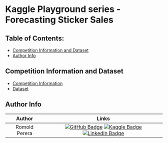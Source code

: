 # Kaggle Playground series - Forecasting Sticker Sales

## Table of Contents:
- [Competition Information and Dataset](https://github.com/Romold/Sticker-Forecasting-Kaggle/#competition-information)
- [Author Info](https://github.com/alckasoc/Learning-Equality-Curriculum-Rec#author-info-)

## Competition Information and Dataset

* [Competition Information](https://www.kaggle.com/competitions/playground-series-s5e1)
* [Dataset](https://www.kaggle.com/competitions/playground-series-s5e1/data)


## Author Info 

| Author              | Links            |
| :-----------------: | :--------------: |
| Romold Perera | [![GitHub Badge](https://img.shields.io/badge/GitHub-100000?style=for-the-badge&logo=github&logoColor=white)](https://github.com/Romold) [![Kaggle Badge](https://img.shields.io/badge/Kaggle-1DA1F2?style=for-the-badge&logo=kaggle&logoColor=white)](https://www.kaggle.com/neonboy19) [![LinkedIn Badge](https://img.shields.io/badge/LinkedIn-0077B5?style=for-the-badge&logo=linkedin&logoColor=white)](https://www.linkedin.com/in/romold-perera-b046a3261/) |

